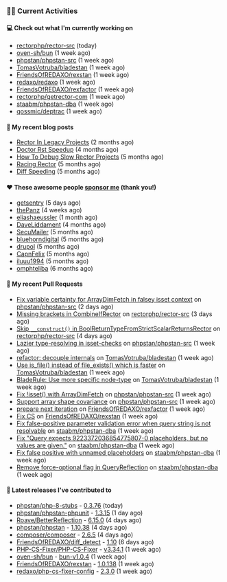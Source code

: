 ### 👨‍💻 Current Activities


#### 💻 Check out what I'm currently working on

- [rectorphp/rector-src](https://github.com/rectorphp/rector-src) (today)
- [oven-sh/bun](https://github.com/oven-sh/bun) (1 week ago)
- [phpstan/phpstan-src](https://github.com/phpstan/phpstan-src) (1 week ago)
- [TomasVotruba/bladestan](https://github.com/TomasVotruba/bladestan) (1 week ago)
- [FriendsOfREDAXO/rexstan](https://github.com/FriendsOfREDAXO/rexstan) (1 week ago)
- [redaxo/redaxo](https://github.com/redaxo/redaxo) (1 week ago)
- [FriendsOfREDAXO/rexfactor](https://github.com/FriendsOfREDAXO/rexfactor) (1 week ago)
- [rectorphp/getrector-com](https://github.com/rectorphp/getrector-com) (1 week ago)
- [staabm/phpstan-dba](https://github.com/staabm/phpstan-dba) (1 week ago)
- [qossmic/deptrac](https://github.com/qossmic/deptrac) (1 week ago)


#### 📜 My recent blog posts

- [Rector In Legacy Projects](https://staabm.github.io/2023/07/23/rector-in-legacy-projects.html) (2 months ago)
- [Doctor Rst Speedup](https://staabm.github.io/2023/05/18/doctor-rst-speedup.html) (4 months ago)
- [How To Debug Slow Rector Projects](https://staabm.github.io/2023/05/10/how-to-debug-slow-rector-projects.html) (5 months ago)
- [Racing Rector](https://staabm.github.io/2023/05/06/racing-rector.html) (5 months ago)
- [Diff Speeding](https://staabm.github.io/2023/05/01/diff-speeding.html) (5 months ago)


#### ❤️ These awesome people [sponsor me](https://github.com/sponsors/staabm) (thank you!)

- [getsentry](https://github.com/getsentry) (5 days ago)
- [thePanz](https://github.com/thePanz) (4 weeks ago)
- [eliashaeussler](https://github.com/eliashaeussler) (1 month ago)
- [DaveLiddament](https://github.com/DaveLiddament) (4 months ago)
- [SecuMailer](https://github.com/SecuMailer) (5 months ago)
- [bluehorndigital](https://github.com/bluehorndigital) (5 months ago)
- [drupol](https://github.com/drupol) (5 months ago)
- [CapnFelix](https://github.com/CapnFelix) (5 months ago)
- [iluuu1994](https://github.com/iluuu1994) (5 months ago)
- [omphteliba](https://github.com/omphteliba) (6 months ago)


#### 🔨 My recent Pull Requests

- [Fix variable certainty for ArrayDimFetch in falsey isset context](https://github.com/phpstan/phpstan-src/pull/2666) on [phpstan/phpstan-src](https://github.com/phpstan/phpstan-src) (2 days ago)
- [Missing brackets in CombineIfRector](https://github.com/rectorphp/rector-src/pull/5137) on [rectorphp/rector-src](https://github.com/rectorphp/rector-src) (3 days ago)
- [Skip `__construct()` in BoolReturnTypeFromStrictScalarReturnsRector](https://github.com/rectorphp/rector-src/pull/5133) on [rectorphp/rector-src](https://github.com/rectorphp/rector-src) (4 days ago)
- [Lazier type-resolving in isset-checks](https://github.com/phpstan/phpstan-src/pull/2664) on [phpstan/phpstan-src](https://github.com/phpstan/phpstan-src) (1 week ago)
- [refactor: decouple internals](https://github.com/TomasVotruba/bladestan/pull/88) on [TomasVotruba/bladestan](https://github.com/TomasVotruba/bladestan) (1 week ago)
- [Use is_file() instead of file_exists() which is faster](https://github.com/TomasVotruba/bladestan/pull/87) on [TomasVotruba/bladestan](https://github.com/TomasVotruba/bladestan) (1 week ago)
- [BladeRule: Use more specific node-type](https://github.com/TomasVotruba/bladestan/pull/86) on [TomasVotruba/bladestan](https://github.com/TomasVotruba/bladestan) (1 week ago)
- [Fix !isset() with ArrayDimFetch](https://github.com/phpstan/phpstan-src/pull/2657) on [phpstan/phpstan-src](https://github.com/phpstan/phpstan-src) (1 week ago)
- [Support array shape covariance](https://github.com/phpstan/phpstan-src/pull/2655) on [phpstan/phpstan-src](https://github.com/phpstan/phpstan-src) (1 week ago)
- [prepare next iteration](https://github.com/FriendsOfREDAXO/rexfactor/pull/131) on [FriendsOfREDAXO/rexfactor](https://github.com/FriendsOfREDAXO/rexfactor) (1 week ago)
- [Fix CS](https://github.com/FriendsOfREDAXO/rexstan/pull/604) on [FriendsOfREDAXO/rexstan](https://github.com/FriendsOfREDAXO/rexstan) (1 week ago)
- [Fix false-positive parameter validation error when query string is not resolvable](https://github.com/staabm/phpstan-dba/pull/630) on [staabm/phpstan-dba](https://github.com/staabm/phpstan-dba) (1 week ago)
- [Fix &#34;Query expects 9223372036854775807-0 placeholders, but no values are given.&#34;](https://github.com/staabm/phpstan-dba/pull/629) on [staabm/phpstan-dba](https://github.com/staabm/phpstan-dba) (1 week ago)
- [Fix false positive with unnamed placeholders](https://github.com/staabm/phpstan-dba/pull/628) on [staabm/phpstan-dba](https://github.com/staabm/phpstan-dba) (1 week ago)
- [Remove force-optional flag in QueryReflection](https://github.com/staabm/phpstan-dba/pull/627) on [staabm/phpstan-dba](https://github.com/staabm/phpstan-dba) (1 week ago)


#### 🔭 Latest releases I've contributed to

- [phpstan/php-8-stubs](https://github.com/phpstan/php-8-stubs) - [0.3.76](https://github.com/phpstan/php-8-stubs/releases/tag/0.3.76) (today)
- [phpstan/phpstan-phpunit](https://github.com/phpstan/phpstan-phpunit) - [1.3.15](https://github.com/phpstan/phpstan-phpunit/releases/tag/1.3.15) (1 day ago)
- [Roave/BetterReflection](https://github.com/Roave/BetterReflection) - [6.15.0](https://github.com/Roave/BetterReflection/releases/tag/6.15.0) (4 days ago)
- [phpstan/phpstan](https://github.com/phpstan/phpstan) - [1.10.38](https://github.com/phpstan/phpstan/releases/tag/1.10.38) (4 days ago)
- [composer/composer](https://github.com/composer/composer) - [2.6.5](https://github.com/composer/composer/releases/tag/2.6.5) (4 days ago)
- [FriendsOfREDAXO/diff_detect](https://github.com/FriendsOfREDAXO/diff_detect) - [1.10](https://github.com/FriendsOfREDAXO/diff_detect/releases/tag/1.10) (6 days ago)
- [PHP-CS-Fixer/PHP-CS-Fixer](https://github.com/PHP-CS-Fixer/PHP-CS-Fixer) - [v3.34.1](https://github.com/PHP-CS-Fixer/PHP-CS-Fixer/releases/tag/v3.34.1) (1 week ago)
- [oven-sh/bun](https://github.com/oven-sh/bun) - [bun-v1.0.4](https://github.com/oven-sh/bun/releases/tag/bun-v1.0.4) (1 week ago)
- [FriendsOfREDAXO/rexstan](https://github.com/FriendsOfREDAXO/rexstan) - [1.0.138](https://github.com/FriendsOfREDAXO/rexstan/releases/tag/1.0.138) (1 week ago)
- [redaxo/php-cs-fixer-config](https://github.com/redaxo/php-cs-fixer-config) - [2.3.0](https://github.com/redaxo/php-cs-fixer-config/releases/tag/2.3.0) (1 week ago)
